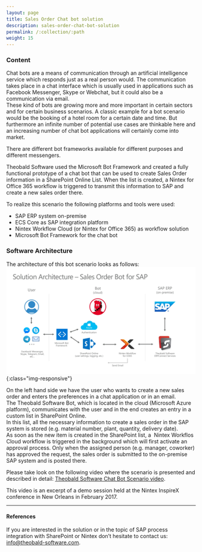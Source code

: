 ```yaml
---
layout: page
title: Sales Order Chat bot solution
description: sales-order-chat-bot-solution
permalink: /:collection/:path
weight: 15
---
```


### Content ###

Chat bots are a means of communication through an artificial intelligence service which responds just as a real person would. The communication takes place in a chat interface which is usually used in applications such as Facebook Messenger, Skype or Webchat, but it could also be a communication via email. <br> 
These kind of bots are growing more and more important in certain sectors and for certain business scenarios. A classic example for a bot scenario would be the booking of a hotel room for a certain date and time. But furthermore an infinite number of potential use cases are thinkable here and an increasing number of chat bot applications will certainly come into market.

There are different bot frameworks available for different purposes and different messengers. <br>

Theobald Software used the Microsoft Bot Framework and created a fully functional prototype of a chat bot that can be used to create Sales Order information in a SharePoint Online List. When the list is created, a Nintex for Office 365 workflow is triggered to transmit this information to SAP and create a new sales order there.

To realize this scenario the following platforms and tools were used:

- SAP ERP system on-premise
- ECS Core as SAP integration platform
- Nintex Workflow Cloud (or Nintex for Office 365) as workflow solution
- Microsoft Bot Framework for the chat bot

### Software Architecture ###

The architecture of this bot scenario looks as follows:
![ecscore_bot_scenario](/img/contents/ecscore/ecscore_bot_scenario.jpg){:class="img-responsive"}

On the left hand side we have the user who wants to create a new sales order and enters the preferences in a chat application or in an email. <br>
The Theobald Software Bot, which is located in the cloud (Microsoft Azure platform), communicates with the user and in the end creates an entry in a custom list in SharePoint Online. <br>
In this list, all the necessary information to create a sales order in the SAP system is stored (e.g. material number, plant, quantity, delivery date). <br>
As soon as the new item is created in the SharePoint list, a  Nintex Workflos Cloud workflow is triggered in the background which will first activate an approval process. Only when the assigned person (e.g. manager, coworker) has approved the request, the sales order is submitted to the on-premise SAP system and is posted there.

Please take look on the following video where the scenario is presented and described in detail: [Theobald Software Chat Bot Scenario video](https://kb.theobald-software.github.io/img/contents/ecscore).

This video is an excerpt of a demo session held at the Nintex InspireX conference in New Orleans in February 2017.

***********

#### References ####

If you are interested in the solution or in the topic of SAP process integration with SharePoint or Nintex don’t hesitate to contact us: [info@theobald-software.com](mailto:info@theobald-software.com).
